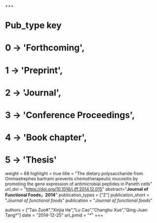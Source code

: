 +++
# Pub_type key
# 0 -> 'Forthcoming',
# 1 -> 'Preprint',
# 2 -> 'Journal',
# 3 -> 'Conference Proceedings',
# 4 -> 'Book chapter',
# 5 -> 'Thesis'

weight = 68
highlight = true
title = "The dietary polysaccharide from Ommastrephes bartrami prevents chemotherapeutic mucositis by promoting the gene expression of antimicrobial peptides in Paneth cells"
url_doi = "https://doi.org/10.1016/j.jff.2014.12.015"
abstract="**Journal of Functional Foods，2014**"
publication_types = ["2"]
publication_short = "*Journal of functional foods*"
publication = "*Journal of functional foods*"

authors = ["Tao Zuo#","Xinjia He","Lu Cao","Changhu Xue","Qing-Juan Tang*"]
date = "2014-12-25"
url_pmid = "*"
+++
